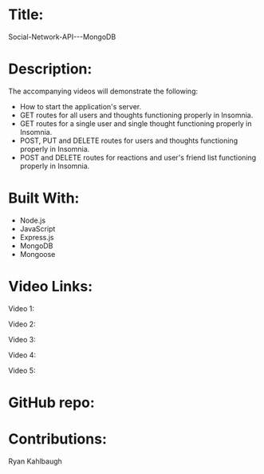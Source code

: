 # Title:
Social-Network-API---MongoDB

# Description:
The accompanying videos will demonstrate the following:
- How to start the application's server.
- GET routes for all users and thoughts functioning properly in Insomnia.
- GET routes for a single user and single thought functioning properly in Insomnia.
- POST, PUT and DELETE routes for users and thoughts functioning properly in Insomnia.
- POST and DELETE routes for reactions and user's friend list functioning properly in Insomnia.

# Built With:
- Node.js
- JavaScript
- Express.js
- MongoDB
- Mongoose

# Video Links:
Video 1:

Video 2:

Video 3:

Video 4:

Video 5:

# GitHub repo:

# Contributions:
Ryan Kahlbaugh